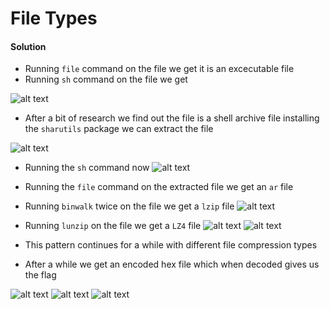# File Types

#### Solution
- Running ```file``` command on the file we get it is an excecutable file
- Running ```sh``` command on the file we get
  
![alt text](https://github.com/Apetun/CryptoniteSTP/blob/main/picoGym/File%20Types/Screenshot%202023-11-04%20000807.png)
- After a bit of research we find out the file is a shell archive file installing the ```sharutils``` package we can extract the file
  
![alt text](https://github.com/Apetun/CryptoniteSTP/blob/main/picoGym/File%20Types/Screenshot%202023-11-04%20000854.png)
- Running the ```sh``` command now
![alt text](https://github.com/Apetun/CryptoniteSTP/blob/main/picoGym/File%20Types/Screenshot%202023-11-04%20000948.png)
- Running the ```file``` command on the extracted file we get an ```ar``` file
- Running ```binwalk``` twice on the file we get a ```lzip``` file
![alt text](https://github.com/Apetun/CryptoniteSTP/blob/main/picoGym/File%20Types/Screenshot%202023-11-04%20003734.png)
- Running ```lunzip``` on the file we get a ```LZ4``` file
![alt text](https://github.com/Apetun/CryptoniteSTP/blob/main/picoGym/File%20Types/Screenshot%202023-11-04%20003755.png)
![alt text](https://github.com/Apetun/CryptoniteSTP/blob/main/picoGym/File%20Types/Screenshot%202023-11-04%20003819.png)

- This pattern continues for a while with different file compression types
- After a while we get an encoded hex file which when decoded gives us the flag
  
![alt text](https://github.com/Apetun/CryptoniteSTP/blob/main/picoGym/File%20Types/Screenshot%202023-11-04%20003838.png)
![alt text](https://github.com/Apetun/CryptoniteSTP/blob/main/picoGym/File%20Types/Screenshot%202023-11-04%20003859.png)
![alt text](https://github.com/Apetun/CryptoniteSTP/blob/main/picoGym/File%20Types/Screenshot%202023-11-04%20003926.png)
